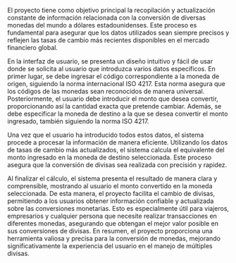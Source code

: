 El proyecto tiene como objetivo principal la recopilación y actualización constante de información relacionada con la conversión de diversas monedas del mundo a dólares estadounidenses. Este proceso es fundamental para asegurar que los datos utilizados sean siempre precisos y reflejen las tasas de cambio más recientes disponibles en el mercado financiero global.

En la interfaz de usuario, se presenta un diseño intuitivo y fácil de usar donde se solicita al usuario que introduzca varios datos específicos. En primer lugar, se debe ingresar el código correspondiente a la moneda de origen, siguiendo la norma internacional ISO 4217. Esta norma asegura que los códigos de las monedas sean reconocidos de manera universal. Posteriormente, el usuario debe introducir el monto que desea convertir, proporcionando así la cantidad exacta que pretende cambiar. Además, se debe especificar la moneda de destino a la que se desea convertir el monto ingresado, también siguiendo la norma ISO 4217.

Una vez que el usuario ha introducido todos estos datos, el sistema procede a procesar la información de manera eficiente. Utilizando los datos de tasas de cambio más actualizados, el sistema calcula el equivalente del monto ingresado en la moneda de destino seleccionada. Este proceso asegura que la conversión de divisas sea realizada con precisión y rapidez.

Al finalizar el cálculo, el sistema presenta el resultado de manera clara y comprensible, mostrando al usuario el monto convertido en la moneda seleccionada. De esta manera, el proyecto facilita el cambio de divisas, permitiendo a los usuarios obtener información confiable y actualizada sobre las conversiones monetarias. Esto es especialmente útil para viajeros, empresarios y cualquier persona que necesite realizar transacciones en diferentes monedas, asegurando que obtengan el mejor valor posible en sus conversiones de divisas. En resumen, el proyecto proporciona una herramienta valiosa y precisa para la conversión de monedas, mejorando significativamente la experiencia del usuario en el manejo de múltiples divisas.
